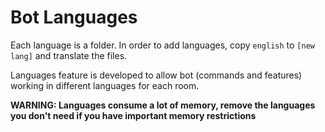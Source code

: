 Bot Languages
====================

Each language is a folder. In order to add languages, copy `english` to `[new lang]` and translate the files.

Languages feature is developed to allow bot (commands and features) working in different languages for each room.

**WARNING: Languages consume a lot of memory, remove the languages you don't need if you have important memory restrictions**
